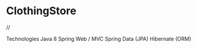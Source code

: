 # <h1>ClothingStore</h1>
//

Technologies
Java 8
Spring Web / MVC
Spring Data (JPA)
Hibernate (ORM)
